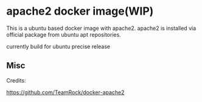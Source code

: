 apache2 docker image(WIP)
===========================

This is a ubuntu based docker image with apache2.
apache2 is installed via official package from ubuntu apt repositories.

currently build for ubuntu precise release


Misc
---------------------------

Credits:

https://github.com/TeamRock/docker-apache2
